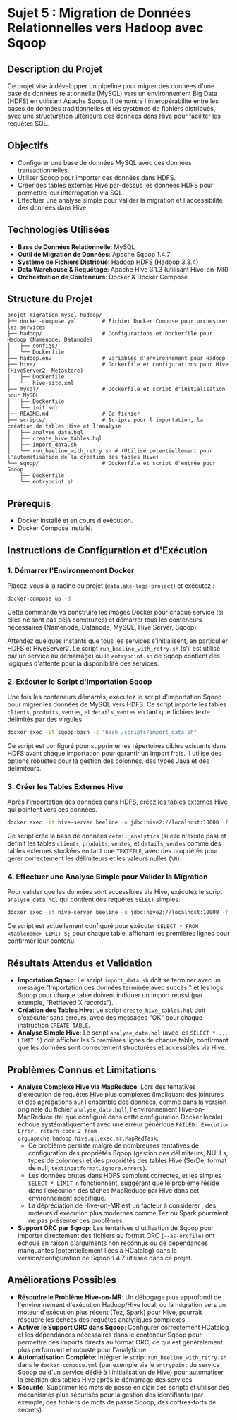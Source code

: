 # Sujet 5 : Migration de Données Relationnelles vers Hadoop avec Sqoop

## Description du Projet

Ce projet vise à développer un pipeline pour migrer des données d'une base de données relationnelle (MySQL) vers un environnement Big Data (HDFS) en utilisant Apache Sqoop. Il démontre l'interopérabilité entre les bases de données traditionnelles et les systèmes de fichiers distribués, avec une structuration ultérieure des données dans Hive pour faciliter les requêtes SQL.

## Objectifs

* Configurer une base de données MySQL avec des données transactionnelles.
* Utiliser Sqoop pour importer ces données dans HDFS.
* Créer des tables externes Hive par-dessus les données HDFS pour permettre leur interrogation via SQL.
* Effectuer une analyse simple pour valider la migration et l'accessibilité des données dans Hive.

## Technologies Utilisées

* **Base de Données Relationnelle**: MySQL
* **Outil de Migration de Données**: Apache Sqoop 1.4.7
* **Système de Fichiers Distribué**: Hadoop HDFS (Hadoop 3.3.4)
* **Data Warehouse & Requêtage**: Apache Hive 3.1.3 (utilisant Hive-on-MR)
* **Orchestration de Conteneurs**: Docker & Docker Compose

## Structure du Projet

```
projet-migration-mysql-hadoop/
├── docker-compose.yml        # Fichier Docker Compose pour orchestrer les services
├── hadoop/                   # Configurations et Dockerfile pour Hadoop (Namenode, Datanode)
│   ├── configs/
│   └── Dockerfile
├── hadoop.env                # Variables d'environnement pour Hadoop
├── hive/                     # Dockerfile et configurations pour Hive (HiveServer2, Metastore)
│   ├── Dockerfile
│   └── hive-site.xml
├── mysql/                    # Dockerfile et script d'initialisation pour MySQL
│   ├── Dockerfile
│   └── init.sql
├── README.md                 # Ce fichier
├── scripts/                  # Scripts pour l'importation, la création de tables Hive et l'analyse
│   ├── analyse_data.hql
│   ├── create_hive_tables.hql
│   ├── import_data.sh
│   └── run_beeline_with_retry.sh # (Utilisé potentiellement pour l'automatisation de la création des tables Hive)
└── sqoop/                    # Dockerfile et script d'entrée pour Sqoop
    ├── Dockerfile
    └── entrypoint.sh
```

## Prérequis

* Docker installé et en cours d'exécution.
* Docker Compose installé.

## Instructions de Configuration et d'Exécution

### 1. Démarrer l'Environnement Docker

Placez-vous à la racine du projet (`datalake-logs-project`) et exécutez :

```bash
docker-compose up -d
```

Cette commande va construire les images Docker pour chaque service (si elles ne sont pas déjà construites) et démarrer tous les conteneurs nécessaires (Namenode, Datanode, MySQL, Hive Server, Sqoop).

Attendez quelques instants que tous les services s'initialisent, en particulier HDFS et HiveServer2. Le script `run_beeline_with_retry.sh` (s'il est utilisé par un service au démarrage) ou le `entrypoint.sh` de Sqoop contient des logiques d'attente pour la disponibilité des services.

### 2. Exécuter le Script d'Importation Sqoop

Une fois les conteneurs démarrés, exécutez le script d'importation Sqoop pour migrer les données de MySQL vers HDFS. Ce script importe les tables `clients`, `produits`, `ventes`, et `details_ventes` en tant que fichiers texte délimités par des virgules.

```bash
docker exec -it sqoop bash -c "bash /scripts/import_data.sh"
```

Ce script est configuré pour supprimer les répertoires cibles existants dans HDFS avant chaque importation pour garantir un import frais. Il utilise des options robustes pour la gestion des colonnes, des types Java et des délimiteurs.

### 3. Créer les Tables Externes Hive

Après l'importation des données dans HDFS, créez les tables externes Hive qui pointent vers ces données.

```bash
docker exec -it hive-server beeline -u jdbc:hive2://localhost:10000 -f /scripts/create_hive_tables.hql
```

Ce script crée la base de données `retail_analytics` (si elle n'existe pas) et définit les tables `clients`, `produits`, `ventes`, et `details_ventes` comme des tables externes stockées en tant que `TEXTFILE`, avec des propriétés pour gérer correctement les délimiteurs et les valeurs nulles (`\N`).

### 4. Effectuer une Analyse Simple pour Valider la Migration

Pour valider que les données sont accessibles via Hive, exécutez le script `analyse_data.hql` qui contient des requêtes `SELECT` simples.

```bash
docker exec -it hive-server beeline -u jdbc:hive2://localhost:10000 -f /scripts/analyse_data.hql
```

Ce script est actuellement configuré pour exécuter `SELECT * FROM <tablename> LIMIT 5;` pour chaque table, affichant les premières lignes pour confirmer leur contenu.

## Résultats Attendus et Validation

* **Importation Sqoop**: Le script `import_data.sh` doit se terminer avec un message "Importation des données terminée avec succès!" et les logs Sqoop pour chaque table doivent indiquer un import réussi (par exemple, "Retrieved X records").
* **Création des Tables Hive**: Le script `create_hive_tables.hql` doit s'exécuter sans erreurs, avec des messages "OK" pour chaque instruction `CREATE TABLE`.
* **Analyse Simple Hive**: Le script `analyse_data.hql` (avec les `SELECT * ... LIMIT 5`) doit afficher les 5 premières lignes de chaque table, confirmant que les données sont correctement structurées et accessibles via Hive.

## Problèmes Connus et Limitations

* **Analyse Complexe Hive via MapReduce**: Lors des tentatives d'exécution de requêtes Hive plus complexes (impliquant des jointures et des agrégations sur l'ensemble des données, comme dans la version originale du fichier `analyse_data.hql`), l'environnement Hive-on-MapReduce (tel que configuré dans cette configuration Docker locale) échoue systématiquement avec une erreur générique `FAILED: Execution Error, return code 2 from org.apache.hadoop.hive.ql.exec.mr.MapRedTask`.
  * Ce problème persiste malgré de nombreuses tentatives de configuration des propriétés Sqoop (gestion des délimiteurs, NULLs, types de colonnes) et des propriétés des tables Hive (SerDe, format de null, `textinputformat.ignore.errors`).
  * Les données brutes dans HDFS semblent correctes, et les simples `SELECT * LIMIT n` fonctionnent, suggérant que le problème réside dans l'exécution des tâches MapReduce par Hive dans cet environnement spécifique.
  * La dépréciation de Hive-on-MR est un facteur à considérer ; des moteurs d'exécution plus modernes comme Tez ou Spark pourraient ne pas présenter ces problèmes.
* **Support ORC par Sqoop**: Les tentatives d'utilisation de Sqoop pour importer directement des fichiers au format ORC (`--as-orcfile`) ont échoué en raison d'arguments non reconnus ou de dépendances manquantes (potentiellement liées à HCatalog) dans la version/configuration de Sqoop 1.4.7 utilisée dans ce projet.

## Améliorations Possibles

* **Résoudre le Problème Hive-on-MR**: Un débogage plus approfondi de l'environnement d'exécution Hadoop/Hive local, ou la migration vers un moteur d'exécution plus récent (Tez, Spark) pour Hive, pourrait résoudre les échecs des requêtes analytiques complexes.
* **Activer le Support ORC dans Sqoop**: Configurer correctement HCatalog et les dépendances nécessaires dans le conteneur Sqoop pour permettre des imports directs au format ORC, ce qui est généralement plus performant et robuste pour l'analytique.
* **Automatisation Complète**: Intégrer le script `run_beeline_with_retry.sh` dans le `docker-compose.yml` (par exemple via le `entrypoint` du service Sqoop ou d'un service dédié à l'initialisation de Hive) pour automatiser la création des tables Hive après le démarrage des services.
* **Sécurité**: Supprimer les mots de passe en clair des scripts et utiliser des mécanismes plus sécurisés pour la gestion des identifiants (par exemple, des fichiers de mots de passe Sqoop, des coffres-forts de secrets).
